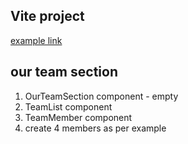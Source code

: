 ## Vite project

[example link ](https://preview.colorlib.com/#nitro)

## our team section

1. OurTeamSection component - empty
2. TeamList component 
3. TeamMember component
4. create 4 members as per example